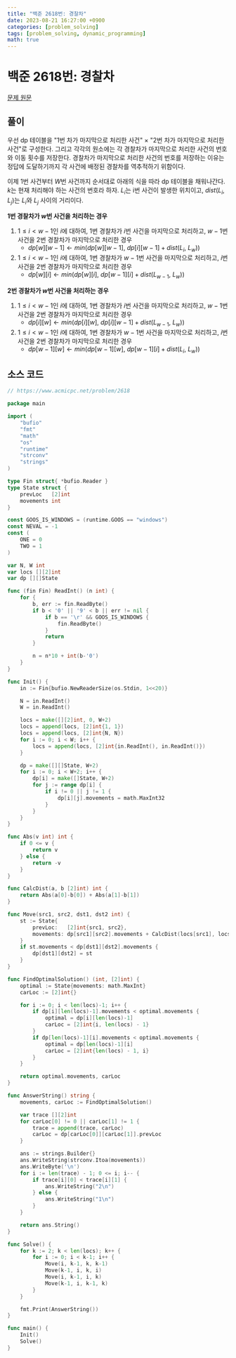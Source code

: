 ```yaml
---
title: "백준 2618번: 경찰차"
date: 2023-08-21 16:27:00 +0900
categories: [problem_solving]
tags: [problem_solving, dynamic_programming]
math: true
---
```



# 백준 2618번: 경찰차  

[문제 원문](https://www.acmicpc.net/problem/2618)  

## 풀이  

우선 dp 테이블을 "1번 차가 마지막으로 처리한 사건" $\times$ "2번 차가 마지막으로 처리한 사건"로 구성한다. 그리고 각각의 원소에는 각 경찰차가 마지막으로 처리한 사건의 번호와 이동 횟수를 저장한다. 경찰차가 마지막으로 처리한 사건의 번호를 저장하는 이유는 정답에 도달하기까지 각 사건에 배정된 경찰차를 역추적하기 위함이다.  

이제 1번 사건부터 $W$번 사건까지 순서대로 아래의 식을 따라 dp 테이블을 채워나간다. $k$는 현재 처리해야 하는 사건의 번호라 하자. $L_i$는 i번 사건이 발생한 위치이고, $dist(L_i, L_j)$는 $L_i$와 $L_j$ 사이의 거리이다.  

**1번 경찰차가 $w$번 사건을 처리하는 경우**  

1. $1 \leq i \lt w-1$인 $i$에 대하여, 1번 경찰차가 $i$번 사건을 마지막으로 처리하고, $w-1$번 사건을 2번 경찰차가 마지막으로 처리한 경우  
    - $dp[w][w-1] \leftarrow min( dp[w][w-1],\ dp[i][w-1] + dist(L_i,\ L_w) )$  
2. $1 \leq i \lt w-1$인 $i$에 대하여, 1번 경찰차가 $w-1$번 사건을 마지막으로 처리하고, $i$번 사건을 2번 경찰차가 마지막으로 처리한 경우  
    - $dp[w][i] \leftarrow  min( dp[w][i],\ dp[w-1][i] + dist(L_{w-1},\ L_w))$  

**2번 경찰차가 $w$번 사건을 처리하는 경우**  

1. $1 \leq i \lt w-1$인 $i$에 대하여, 1번 경찰차가 $i$번 사건을 마지막으로 처리하고, $w-1$번 사건을 2번 경찰차가 마지막으로 처리한 경우  
    - $dp[i][w] \leftarrow min ( dp[i][w],\ dp[i][w-1] + dist(L_{w-1},\ L_w) )$  
2. $1 \leq i \lt w-1$인 $i$에 대하여, 1번 경찰차가 $w-1$번 사건을 마지막으로 처리하고, $i$번 사건을 2번 경찰차가 마지막으로 처리한 경우  
    - $dp[w-1][w] \leftarrow min ( dp[w-1][w],\ dp[w-1][i] + dist(L_{i},\ L_w) )$  

## 소스 코드  

``` go
// https://www.acmicpc.net/problem/2618

package main

import (
	"bufio"
	"fmt"
	"math"
	"os"
	"runtime"
	"strconv"
	"strings"
)

type Fin struct{ *bufio.Reader }
type State struct {
	prevLoc   [2]int
	movements int
}

const GOOS_IS_WINDOWS = (runtime.GOOS == "windows")
const NEVAL = -1
const (
	ONE = 0
	TWO = 1
)

var N, W int
var locs [][2]int
var dp [][]State

func (fin Fin) ReadInt() (n int) {
	for {
		b, err := fin.ReadByte()
		if b < '0' || '9' < b || err != nil {
			if b == '\r' && GOOS_IS_WINDOWS {
				fin.ReadByte()
			}
			return
		}

		n = n*10 + int(b-'0')
	}
}

func Init() {
	in := Fin{bufio.NewReaderSize(os.Stdin, 1<<20)}

	N = in.ReadInt()
	W = in.ReadInt()

	locs = make([][2]int, 0, W+2)
	locs = append(locs, [2]int{1, 1})
	locs = append(locs, [2]int{N, N})
	for i := 0; i < W; i++ {
		locs = append(locs, [2]int{in.ReadInt(), in.ReadInt()})
	}

	dp = make([][]State, W+2)
	for i := 0; i < W+2; i++ {
		dp[i] = make([]State, W+2)
		for j := range dp[i] {
			if i != 0 || j != 1 {
				dp[i][j].movements = math.MaxInt32
			}
		}
	}
}

func Abs(v int) int {
	if 0 <= v {
		return v
	} else {
		return -v
	}
}

func CalcDist(a, b [2]int) int {
	return Abs(a[0]-b[0]) + Abs(a[1]-b[1])
}

func Move(src1, src2, dst1, dst2 int) {
	st := State{
		prevLoc:   [2]int{src1, src2},
		movements: dp[src1][src2].movements + CalcDist(locs[src1], locs[dst1]) + CalcDist(locs[src2], locs[dst2]),
	}
	if st.movements < dp[dst1][dst2].movements {
		dp[dst1][dst2] = st
	}
}

func FindOptimalSolution() (int, [2]int) {
	optimal := State{movements: math.MaxInt}
	carLoc := [2]int{}

	for i := 0; i < len(locs)-1; i++ {
		if dp[i][len(locs)-1].movements < optimal.movements {
			optimal = dp[i][len(locs)-1]
			carLoc = [2]int{i, len(locs) - 1}
		}
		if dp[len(locs)-1][i].movements < optimal.movements {
			optimal = dp[len(locs)-1][i]
			carLoc = [2]int{len(locs) - 1, i}
		}
	}

	return optimal.movements, carLoc
}

func AnswerString() string {
	movements, carLoc := FindOptimalSolution()

	var trace [][2]int
	for carLoc[0] != 0 || carLoc[1] != 1 {
		trace = append(trace, carLoc)
		carLoc = dp[carLoc[0]][carLoc[1]].prevLoc
	}

	ans := strings.Builder{}
	ans.WriteString(strconv.Itoa(movements))
	ans.WriteByte('\n')
	for i := len(trace) - 1; 0 <= i; i-- {
		if trace[i][0] < trace[i][1] {
			ans.WriteString("2\n")
		} else {
			ans.WriteString("1\n")
		}
	}

	return ans.String()
}

func Solve() {
	for k := 2; k < len(locs); k++ {
		for i := 0; i < k-1; i++ {
			Move(i, k-1, k, k-1)
			Move(k-1, i, k, i)
			Move(i, k-1, i, k)
			Move(k-1, i, k-1, k)
		}
	}

	fmt.Print(AnswerString())
}

func main() {
	Init()
	Solve()
}
```
